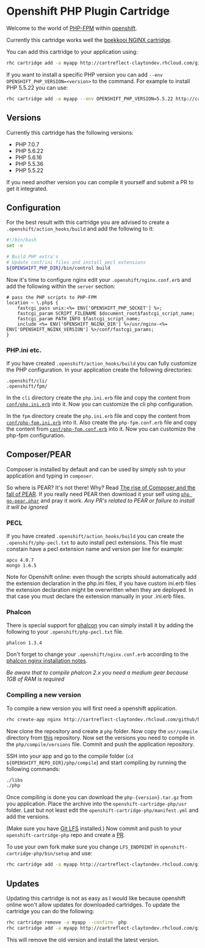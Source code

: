 # Openshift PHP Plugin Cartridge
Welcome to the world of [PHP-FPM](http://php.net/manual/en/book.fpm.php) within [openshift](https://www.openshift.com/).

Currently this cartridge works well the [boekkooi NGINX cartridge](https://github.com/boekkooi/openshift-cartridge-nginx).

You can add this cartridge to your application using:
```BASH
rhc cartridge add -a myapp http://cartreflect-claytondev.rhcloud.com/github/boekkooi/openshift-cartridge-php
```

If you want to install a specific PHP version you can add `--env OPENSHIFT_PHP_VERSION=<version>` to the command.
For example to install PHP 5.5.22 you can use:
```BASH
rhc cartridge add -a myapp --env OPENSHIFT_PHP_VERSION=5.5.22 http://cartreflect-claytondev.rhcloud.com/github/boekkooi/openshift-cartridge-php
```

## Versions
Currently this cartridge has the following versions:
- PHP 7.0.7
- PHP 5.6.22
- PHP 5.6.16
- PHP 5.5.36
- PHP 5.5.22

If you need another version you can compile it yourself and submit a PR to get it integrated.

## Configuration
For the best result with this cartridge you are advised to create a `.openshift/action_hooks/build` and add the following to it:  
```BASH
#!/bin/bash
set -e

# Build PHP extra's
# Update conf/ini files and install pecl extensions
${OPENSHIFT_PHP_DIR}/bin/control build
```

Now it's time to configure nginx edit your `.openshift/nginx.conf.erb` and add the following within the `server` section:
```
# pass the PHP scripts to PHP-FPM
location ~ \.php$ {
    fastcgi_pass unix:<%= ENV['OPENSHIFT_PHP_SOCKET'] %>;
    fastcgi_param SCRIPT_FILENAME $document_root$fastcgi_script_name;
    fastcgi_param PATH_INFO $fastcgi_script_name;
    include <%= ENV['OPENSHIFT_NGINX_DIR'] %>/usr/nginx-<%= ENV['OPENSHIFT_NGINX_VERSION'] %>/conf/fastcgi_params;
}
```

### PHP.ini etc.
If you have created `.openshift/action_hooks/build` you can fully customize the PHP configuration.
In your application create the following directories:
```
.openshift/cli/
.openshift/fpm/
```

In the `cli` directory create the `php.ini.erb` file and copy the content from [`conf/php.ini.erb`](https://github.com/boekkooi/openshift-cartridge-php/blob/master/conf/php.ini.erb) into it.
Now you can customize the cli php configuration.

In the `fpm` directory create the `php.ini.erb` file and copy the content from [`conf/php-fpm.ini.erb`](https://github.com/boekkooi/openshift-cartridge-php/blob/master/conf/php-fpm.ini.erb) into it.
Also create the `php-fpm.conf.erb` file and copy the content from [`conf/php-fpm.conf.erb`](https://github.com/boekkooi/openshift-cartridge-php/blob/master/conf/php-fpm.conf.erb) into it.
Now you can customize the php-fpm configuration.

## Composer/PEAR
Composer is installed by default and can be used by simply ssh to your application and typing in `composer`.

So where is PEAR? It's not there! Why? Read [The rise of Composer and the fall of PEAR](http://fabien.potencier.org/article/72/the-rise-of-composer-and-the-fall-of-pear).
If you really need PEAR then download it your self using [`php go-pear.phar`](http://pear.php.net/manual/en/installation.getting.php) and pray it work. *Any PR's related to PEAR or failure to install it will be ignored*

### PECL
If you have created `.openshift/action_hooks/build` you can create the `.openshift/php-pecl.txt` to auto install pecl extensions.
This file must constain have a pecl extension name and version per line for example:
```
apcu 4.0.7
mongo 1.6.5
```
Note for Openshift online: even though the scripts should automatically add the extension declaration in the php.ini files, if you have custom ini.erb files the extension declaration might be overwritten when they are deployed. In that case you must declare the extension manually in your .ini.erb files.

### Phalcon
There is special support for [phalcon](http://phalconphp.com/) you can simply install it by adding the following to your `.openshift/php-pecl.txt` file.
```
phalcon 1.3.4
```
Don't forget to change your `.openshift/nginx.conf.erb` according to the [phalcon nginx installation notes](http://docs.phalconphp.com/en/latest/reference/nginx.html).

*Be aware that to compile phalcon 2.x you need a medium gear because 1GB of RAM is required*

### Compiling a new version
To compile a new version you will first need a openshift application.
```BASH
rhc create-app nginx http://cartreflect-claytondev.rhcloud.com/github/boekkooi/openshift-cartridge-nginx
```

Now clone the repository and create a `php` folder. Now copy the `usr/compile` directory from [this](https://github.com/boekkooi/openshift-cartridge-php) repository.
Now set the versions you need to compile in the `php/compile/versions` file. Commit and push the application repository.

SSH into your app and go to the compile folder (`cd ${OPENSHIFT_REPO_DIR}/php/compile`) and start compiling by running the following commands:
```BASH
./libs
./php
```
Once compiling is done you can download the `php-{version}.tar.gz` from you application.
Place the archive into the `openshift-cartridge-php/usr` folder.
Last but not least edit the `openshift-cartridge-php/manifest.yml` and add the versions.

(Make sure you have [Git LFS](https://git-lfs.github.com/) installed.)
Now commit and push to your `openshift-cartridge-php` repo and create a [PR](https://github.com/boekkooi/openshift-cartridge-php/pulls).

To use your own fork make sure you change `LFS_ENDPOINT` in `openshift-cartridge-php/bin/setup` and use:
```BASH
rhc cartridge add -a myapp http://cartreflect-claytondev.rhcloud.com/github/<user>/openshift-cartridge-php
```

## Updates
Updating this cartridge is not as easy as I would like because openshift online won't allow updates for downloaded cartridges.
To update the cartridge you can do the following:
```BASH
rhc cartridge remove -a myapp --confirm  php
rhc cartridge add -a myapp http://cartreflect-claytondev.rhcloud.com/github/<user>/openshift-cartridge-php
```
This will remove the old version and install the latest version.
